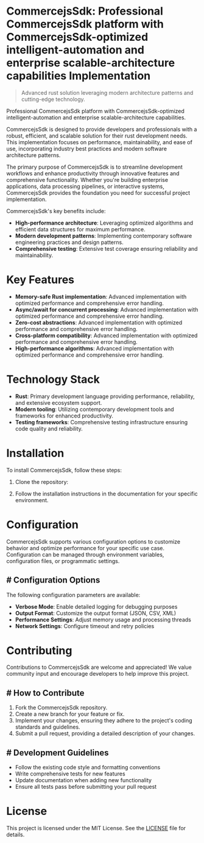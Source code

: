 <!-- fallback_CommercejsSdk_20251001215408_51672 -->

# CommercejsSdk: Professional CommercejsSdk platform with CommercejsSdk-optimized intelligent-automation and enterprise scalable-architecture capabilities Implementation
> Advanced rust solution leveraging modern architecture patterns and cutting-edge technology.

Professional CommercejsSdk platform with CommercejsSdk-optimized intelligent-automation and enterprise scalable-architecture capabilities.

CommercejsSdk is designed to provide developers and professionals with a robust, efficient, and scalable solution for their rust development needs. This implementation focuses on performance, maintainability, and ease of use, incorporating industry best practices and modern software architecture patterns.

The primary purpose of CommercejsSdk is to streamline development workflows and enhance productivity through innovative features and comprehensive functionality. Whether you're building enterprise applications, data processing pipelines, or interactive systems, CommercejsSdk provides the foundation you need for successful project implementation.

CommercejsSdk's key benefits include:

* **High-performance architecture**: Leveraging optimized algorithms and efficient data structures for maximum performance.
* **Modern development patterns**: Implementing contemporary software engineering practices and design patterns.
* **Comprehensive testing**: Extensive test coverage ensuring reliability and maintainability.

# Key Features

* **Memory-safe Rust implementation**: Advanced implementation with optimized performance and comprehensive error handling.
* **Async/await for concurrent processing**: Advanced implementation with optimized performance and comprehensive error handling.
* **Zero-cost abstractions**: Advanced implementation with optimized performance and comprehensive error handling.
* **Cross-platform compatibility**: Advanced implementation with optimized performance and comprehensive error handling.
* **High-performance algorithms**: Advanced implementation with optimized performance and comprehensive error handling.

# Technology Stack

* **Rust**: Primary development language providing performance, reliability, and extensive ecosystem support.
* **Modern tooling**: Utilizing contemporary development tools and frameworks for enhanced productivity.
* **Testing frameworks**: Comprehensive testing infrastructure ensuring code quality and reliability.

# Installation

To install CommercejsSdk, follow these steps:

1. Clone the repository:


2. Follow the installation instructions in the documentation for your specific environment.

# Configuration

CommercejsSdk supports various configuration options to customize behavior and optimize performance for your specific use case. Configuration can be managed through environment variables, configuration files, or programmatic settings.

## # Configuration Options

The following configuration parameters are available:

* **Verbose Mode**: Enable detailed logging for debugging purposes
* **Output Format**: Customize the output format (JSON, CSV, XML)
* **Performance Settings**: Adjust memory usage and processing threads
* **Network Settings**: Configure timeout and retry policies

# Contributing

Contributions to CommercejsSdk are welcome and appreciated! We value community input and encourage developers to help improve this project.

## # How to Contribute

1. Fork the CommercejsSdk repository.
2. Create a new branch for your feature or fix.
3. Implement your changes, ensuring they adhere to the project's coding standards and guidelines.
4. Submit a pull request, providing a detailed description of your changes.

## # Development Guidelines

* Follow the existing code style and formatting conventions
* Write comprehensive tests for new features
* Update documentation when adding new functionality
* Ensure all tests pass before submitting your pull request

# License

This project is licensed under the MIT License. See the [LICENSE](https://github.com/Willysc10/CommercejsSdk/blob/main/LICENSE) file for details.
